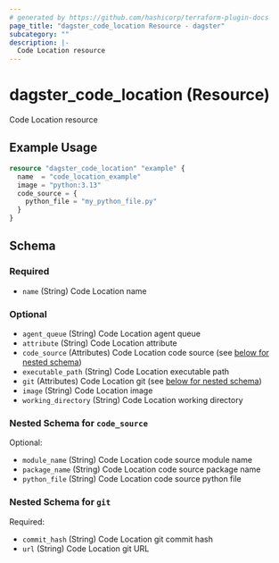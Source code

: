 ```yaml
---
# generated by https://github.com/hashicorp/terraform-plugin-docs
page_title: "dagster_code_location Resource - dagster"
subcategory: ""
description: |-
  Code Location resource
---
```


# dagster_code_location (Resource)

Code Location resource

## Example Usage

```terraform
resource "dagster_code_location" "example" {
  name  = "code_location_example"
  image = "python:3.13"
  code_source = {
    python_file = "my_python_file.py"
  }
}
```

<!-- schema generated by tfplugindocs -->
## Schema

### Required

- `name` (String) Code Location name

### Optional

- `agent_queue` (String) Code Location agent queue
- `attribute` (String) Code Location attribute
- `code_source` (Attributes) Code Location code source (see [below for nested schema](#nestedatt--code_source))
- `executable_path` (String) Code Location executable path
- `git` (Attributes) Code Location git (see [below for nested schema](#nestedatt--git))
- `image` (String) Code Location image
- `working_directory` (String) Code Location working directory

<a id="nestedatt--code_source"></a>
### Nested Schema for `code_source`

Optional:

- `module_name` (String) Code Location code source module name
- `package_name` (String) Code Location code source package name
- `python_file` (String) Code Location code source python file


<a id="nestedatt--git"></a>
### Nested Schema for `git`

Required:

- `commit_hash` (String) Code Location git commit hash
- `url` (String) Code Location git URL
